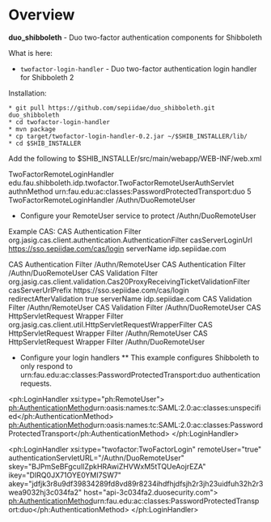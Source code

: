 # Overview

**duo_shibboleth** - Duo two-factor authentication components for Shibboleth

What is here:

* `twofactor-login-handler` - Duo two-factor authentication login handler for
Shibboleth 2


Installation:

	* git pull https://github.com/sepiidae/duo_shibboleth.git duo_shibboleth
	* cd twofactor-login-handler
	* mvn package
	* cp target/twofactor-login-handler-0.2.jar ~/$SHIB_INSTALLER/lib/
	* cd $SHIB_INSTALLER
	
Add the following to $SHIB_INSTALLEr/src/main/webapp/WEB-INF/web.xml

 <servlet>
    <servlet-name>TwoFactorRemoteLoginHandler</servlet-name>
    <servlet-class>edu.fau.shibboleth.idp.twofactor.TwoFactorRemoteUserAuthServlet</servlet-class>
    <init-param>
        <param-name>authnMethod</param-name>
        <param-value>urn:fau.edu:ac:classes:PasswordProtectedTransport:duo</param-value>
    </init-param>
    <load-on-startup>5</load-on-startup>
  </servlet>
  <servlet-mapping>
    <servlet-name>TwoFactorRemoteLoginHandler</servlet-name>
    <url-pattern>/Authn/DuoRemoteUser</url-pattern>
  </servlet-mapping>

* Configure your RemoteUser service to protect /Authn/DuoRemoteUser 

Example CAS:
<filter>
  <filter-name>CAS Authentication Filter</filter-name>
  <filter-class>
      org.jasig.cas.client.authentication.AuthenticationFilter
  </filter-class>
  <init-param>
    <param-name>casServerLoginUrl</param-name>
    <param-value>https://sso.sepiidae.com/cas/login</param-value>
  </init-param>
  <init-param>
        <param-name>serverName</param-name>
        <param-value>idp.sepiidae.com</param-value>
   </init-param>
</filter>

<filter-mapping>
  <filter-name>CAS Authentication Filter</filter-name>
  <url-pattern>/Authn/RemoteUser</url-pattern>
</filter-mapping>
<filter-mapping>
  <filter-name>CAS Authentication Filter</filter-name>
  <url-pattern>/Authn/DuoRemoteUser</url-pattern>
</filter-mapping>

<filter>
  <filter-name>CAS Validation Filter</filter-name>
  <filter-class>
    org.jasig.cas.client.validation.Cas20ProxyReceivingTicketValidationFilter
  </filter-class>
  <init-param>
    <param-name>casServerUrlPrefix</param-name>
    <param-value>https://sso.sepiidae.com/cas/login</param-value>
  </init-param>
  <init-param>
    <param-name>redirectAfterValidation</param-name>
    <param-value>true</param-value>
  </init-param>
  <init-param>
          <param-name>serverName</param-name>
          <param-value>idp.sepiidae.com</param-value>
  </init-param>

</filter>

<filter-mapping>
  <filter-name>CAS Validation Filter</filter-name>
  <url-pattern>/Authn/RemoteUser</url-pattern>
</filter-mapping>
<filter-mapping>
  <filter-name>CAS Validation Filter</filter-name>
  <url-pattern>/Authn/DuoRemoteUser</url-pattern>
</filter-mapping>

<filter>
  <filter-name>CAS HttpServletRequest Wrapper Filter</filter-name>
  <filter-class>
    org.jasig.cas.client.util.HttpServletRequestWrapperFilter
  </filter-class>
</filter>
<filter-mapping>
  <filter-name>CAS HttpServletRequest Wrapper Filter</filter-name>
  <url-pattern>/Authn/RemoteUser</url-pattern>
</filter-mapping>
<filter-mapping>
  <filter-name>CAS HttpServletRequest Wrapper Filter</filter-name>
  <url-pattern>/Authn/DuoRemoteUser</url-pattern>
</filter-mapping>


* Configure your login handlers 
** This example configures Shibboleth to only respond to urn:fau.edu:ac:classes:PasswordProtectedTransport:duo authentication requests.

<!-- Login Handlers -->
<!-- Standard login handler, for PasswordProtectedTransport and unspecified -->
<ph:LoginHandler xsi:type="ph:RemoteUser">
   <ph:AuthenticationMethod>urn:oasis:names:tc:SAML:2.0:ac:classes:unspecified</ph:AuthenticationMethod>
   <ph:AuthenticationMethod>urn:oasis:names:tc:SAML:2.0:ac:classes:PasswordProtectedTransport</ph:AuthenticationMethod>
</ph:LoginHandler>

<!-- DUO login handler, for duo requestso only -->
<!--  Username/password login handler  -->
<ph:LoginHandler 
	xsi:type="twofactor:TwoFactorLogin" 
	remoteUser="true" 
	authenticationServletURL="/Authn/DuoRemoteUser"
	skey="BJPmSeBFgcuIlZpkHRAwiZHVWxM5tTQUeAojrEZA" ikey="DIRQ0JX71OYE0YMI7SW7" akey="jdfjk3r8u9df39834289fd8vd89r8234ihdfhjdfsjh2r3jh23uidfuh32h2r3wea9032hj3c034fa2" host="api-3c034fa2.duosecurity.com">
	<ph:AuthenticationMethod>urn:fau.edu:ac:classes:PasswordProtectedTransport:duo</ph:AuthenticationMethod>
</ph:LoginHandler>

